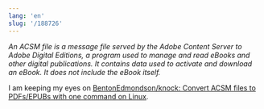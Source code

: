 ```yaml
---
lang: 'en'
slug: '/188726'
---
```


_An ACSM file is a message file served by the Adobe Content Server to Adobe Digital Editions, a program used to manage and read eBooks and other digital publications. It contains data used to activate and download an eBook. It does not include the eBook itself._

I am keeping my eyes on [BentonEdmondson/knock: Convert ACSM files to PDFs/EPUBs with one command on Linux](https://github.com/BentonEdmondson/knock).

